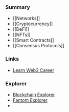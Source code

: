 
### Summary
- [[Networks]]
- [[Cryptocurrency]]
- [[DeFi]]
- [[NFTs]]
- [[Smart Contracts]]
- [[Consensus Protocols]]

### Links
- [Learn Web3 Career](https://web3.career/learn-web3)


### Explorer
- [Blockchain Explorer](https://www.blockchain.com/explorer?view=btc)
- [Fantom Explorer](https://explorer.fantom.network/)
- 